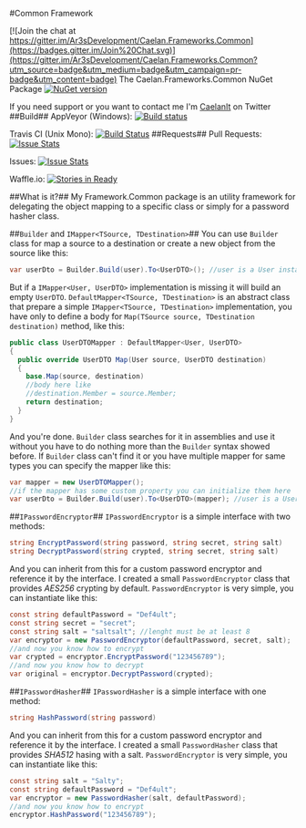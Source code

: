 #Common Framework

[![Join the chat at https://gitter.im/Ar3sDevelopment/Caelan.Frameworks.Common](https://badges.gitter.im/Join%20Chat.svg)](https://gitter.im/Ar3sDevelopment/Caelan.Frameworks.Common?utm_source=badge&utm_medium=badge&utm_campaign=pr-badge&utm_content=badge)
The Caelan.Frameworks.Common NuGet Package [![NuGet version](https://badge.fury.io/nu/Caelan.Frameworks.Common.svg)](http://badge.fury.io/nu/Caelan.Frameworks.Common)

If you need support or you want to contact me I'm [CaelanIt](https://twitter.com/CaelanIt) on Twitter
##Build##
AppVeyor (Windows): [![Build status](https://ci.appveyor.com/api/projects/status/0wi8iemmxy4xu986?svg=true)](https://ci.appveyor.com/project/matteobruni/caelan-frameworks-common)

Travis CI (Unix Mono): [![Build Status](https://travis-ci.org/Ar3sDevelopment/Caelan.Frameworks.Common.svg?branch=master)](https://travis-ci.org/Ar3sDevelopment/Caelan.Frameworks.Common)
##Requests##
Pull Requests: [![Issue Stats](http://issuestats.com/github/Ar3sDevelopment/Caelan.Frameworks.Common/badge/pr)](http://issuestats.com/github/Ar3sDevelopment/Caelan.Frameworks.Common)

Issues: [![Issue Stats](http://issuestats.com/github/Ar3sDevelopment/Caelan.Frameworks.Common/badge/issue)](http://issuestats.com/github/Ar3sDevelopment/Caelan.Frameworks.Common)

Waffle.io: [![Stories in Ready](https://badge.waffle.io/Ar3sDevelopment/Caelan.Frameworks.Common.png?label=ready&title=Ready)](https://waffle.io/Ar3sDevelopment/Caelan.Frameworks.Common)

##What is it?##
My Framework.Common package is an utility framework for delegating the object mapping to a specific class or simply for a password hasher class.

##`Builder` and `IMapper<TSource, TDestination>`##
You can use `Builder` class for map a source to a destination or create a new object from the source like this:
```csharp
var userDto = Builder.Build(user).To<UserDTO>(); //user is a User instance
```
But if a `IMapper<User, UserDTO>` implementation is missing it will build an empty `UserDTO`.
`DefaultMapper<TSource, TDestination>` is an abstract class that prepare a simple `IMapper<TSource, TDestination>` implementation, you have only to define a body for `Map(TSource source, TDestination destination)` method, like this:
```csharp
public class UserDTOMapper : DefaultMapper<User, UserDTO>
{
  public override UserDTO Map(User source, UserDTO destination)
  {
    base.Map(source, destination)
    //body here like
    //destination.Member = source.Member;
    return destination;
  }
}
```
And you're done. `Builder` class searches for it in assemblies and use it without you have to do nothing more than the `Builder` syntax showed before.
If `Builder` class can't find it or you have multiple mapper for same types you can specify the mapper like this:
```csharp
var mapper = new UserDTOMapper();
//if the mapper has some custom property you can initialize them here
var userDto = Builder.Build(user).To<UserDTO>(mapper); //user is a User instance
```

##`IPasswordEncryptor`##
`IPasswordEncryptor` is a simple interface with two methods:
```csharp
string EncryptPassword(string password, string secret, string salt)
string DecryptPassword(string crypted, string secret, string salt)
```
And you can inherit from this for a custom password encryptor and reference it by the interface.
I created a small `PasswordEncryptor` class that provides *AES256* crypting by default.
`PasswordEncryptor` is very simple, you can instantiate like this:
```csharp
const string defaultPassword = "Def4ult";
const string secret = "secret";
const string salt = "saltsalt"; //lenght must be at least 8
var encryptor = new PasswordEncryptor(defaultPassword, secret, salt);
//and now you know how to encrypt
var crypted = encryptor.EncryptPassword("123456789");
//and now you know how to decrypt
var original = encryptor.DecryptPassword(crypted);
```

##`IPasswordHasher`##
`IPasswordHasher` is a simple interface with one method:
```csharp
string HashPassword(string password)
```
And you can inherit from this for a custom password encryptor and reference it by the interface.
I created a small `PasswordHasher` class that provides *SHA512* hasing with a salt.
`PasswordEncryptor` is very simple, you can instantiate like this:
```csharp
const string salt = "Salty";
const string defaultPassword = "Def4ult";
var encryptor = new PasswordHasher(salt, defaultPassword);
//and now you know how to encrypt
encryptor.HashPassword("123456789");
```
